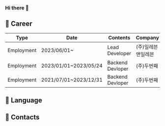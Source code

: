 ### Hi there 👋

<!--
**devhnk94/devhnk94** is a ✨ _special_ ✨ repository because its `README.md` (this file) appears on your GitHub profile.

Here are some ideas to get you started:

- 🔭 I’m currently working on ...
- 🌱 I’m currently learning ...
- 👯 I’m looking to collaborate on ...
- 🤔 I’m looking for help with ...
- 💬 Ask me about ...
- 📫 How to reach me: ...
- 😄 Pronouns: ...
- ⚡ Fun fact: ...
-->


## 🚀 Career
| Type       | Date                  | Contents         | Company | Organization         |
|------------|-----------------------|------------------|---------|----------------------|
| Employment | 2023/06/01~           | Lead Developer   | (주)일레븐앤일레븐 | Chazgym,productTeam  |
| Employment | 2023/01/01~2023/05/24 | Backend Devloper | (주)두번째       | Houstep,productTeam  |
| Employment | 2021/07/01~2023/12/31 | Backend Devloper | (주)두번째       | BJchango,productTeam |

## 🧲 Language

## 📮 Contacts

